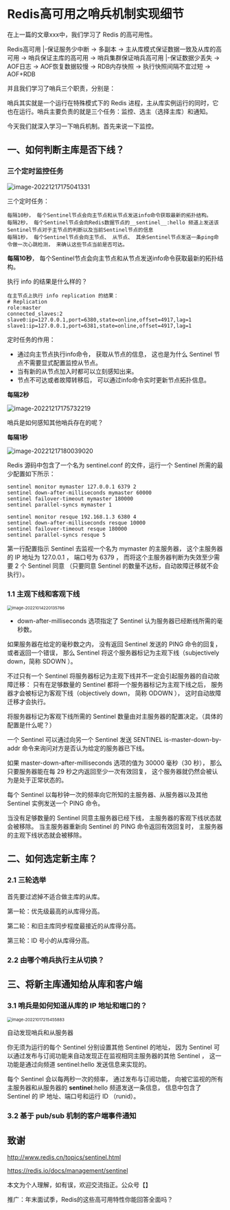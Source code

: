 # Redis高可用之哨兵机制实现细节

在上一篇的文章xxx中，我们学习了 Redis 的高可用性。

Redis高可用
  |-保证服务少中断 
    -> 多副本
    -> 主从库模式保证数据一致及从库的高可用
    -> 哨兵保证主库的高可用
    -> 哨兵集群保证哨兵高可用
  |-保证数据少丢失
    -> AOF日志
    -> AOF恢复数据较慢
    -> RDB内存快照
    -> 执行快照间隔不宜过短
    -> AOF+RDB

并且我们学习了哨兵三个职责，分别是：

哨兵其实就是一个运行在特殊模式下的 Redis 进程，主从库实例运行的同时，它也在运行。哨兵主要负责的就是三个任务：监控、选主（选择主库）和通知。

今天我们就深入学习一下哨兵机制。首先来说一下监控。



## 一、如何判断主库是否下线？

### 三个定时监控任务

![image-20221217175041331](https://technotes.oss-cn-shenzhen.aliyuncs.com/2022/image-20221217175041331.png)

三个定时任务：

```
每隔10秒， 每个Sentinel节点会向主节点和从节点发送info命令获取最新的拓扑结构。
每隔2秒， 每个Sentinel节点会向Redis数据节点的__sentinel__:hello 频道上发送该Sentinel节点对于主节点的判断以及当前Sentinel节点的信息
每隔1秒， 每个Sentinel节点会向主节点、 从节点、 其余Sentinel节点发送一条ping命令做一次心跳检测， 来确认这些节点当前是否可达。
```

**每隔10秒**， 每个Sentinel节点会向主节点和从节点发送info命令获取最新的拓扑结构。

执行 info 的结果是什么样的？

```
在主节点上执行 info replication 的结果：
# Replication
role:master
connected_slaves:2
slave0:ip=127.0.0.1,port=6380,state=online,offset=4917,lag=1
slave1:ip=127.0.0.1,port=6381,state=online,offset=4917,lag=1
```

定时任务的作用：

- 通过向主节点执行info命令， 获取从节点的信息， 这也是为什么 Sentinel 节点不需要显式配置监控从节点。  
- 当有新的从节点加入时都可以立刻感知出来。  
- 节点不可达或者故障转移后， 可以通过info命令实时更新节点拓扑信息。

**每隔2秒**

![image-20221217175732219](https://technotes.oss-cn-shenzhen.aliyuncs.com/2022/image-20221217175732219.png)

哨兵是如何感知其他哨兵存在的呢？

**每隔1秒**

![image-20221217180039020](https://technotes.oss-cn-shenzhen.aliyuncs.com/2022/image-20221217180039020.png)



Redis 源码中包含了一个名为 sentinel.conf 的文件，运行一个 Sentinel 所需的最少配置如下所示：

```
sentinel monitor mymaster 127.0.0.1 6379 2
sentinel down-after-milliseconds mymaster 60000
sentinel failover-timeout mymaster 180000
sentinel parallel-syncs mymaster 1

sentinel monitor resque 192.168.1.3 6380 4
sentinel down-after-milliseconds resque 10000
sentinel failover-timeout resque 180000
sentinel parallel-syncs resque 5
```

第一行配置指示 Sentinel 去监视一个名为 mymaster 的主服务器， 这个主服务器的 IP 地址为 127.0.0.1 ， 端口号为 6379 ， 而将这个主服务器判断为失效至少需要 2 个 Sentinel 同意 （只要同意 Sentinel 的数量不达标，自动故障迁移就不会执行）。

### 1.1 主观下线和客观下线

<img src="https://technotes.oss-cn-shenzhen.aliyuncs.com/2022/202210142201865.png" alt="image-20221014220135766" style="zoom: 67%;" />

- down-after-milliseconds 选项指定了 Sentinel 认为服务器已经断线所需的毫秒数。

如果服务器在给定的毫秒数之内， 没有返回 Sentinel 发送的 PING 命令的回复， 或者返回一个错误， 那么 Sentinel 将这个服务器标记为主观下线（subjectively down，简称 SDOWN ）。

不过只有一个 Sentinel 将服务器标记为主观下线并不一定会引起服务器的自动故障迁移： 只有在足够数量的 Sentinel 都将一个服务器标记为主观下线之后， 服务器才会被标记为客观下线（objectively down， 简称 ODOWN ）， 这时自动故障迁移才会执行。

将服务器标记为客观下线所需的 Sentinel 数量由对主服务器的配置决定。（具体的配置是什么呢？）

一个 Sentinel 可以通过向另一个 Sentinel 发送 SENTINEL is-master-down-by-addr 命令来询问对方是否认为给定的服务器已下线。

如果 master-down-after-milliseconds 选项的值为 30000 毫秒（30 秒）， 那么只要服务器能在每 29 秒之内返回至少一次有效回复， 这个服务器就仍然会被认为是处于正常状态的。

每个 Sentinel 以每秒钟一次的频率向它所知的主服务器、从服务器以及其他 Sentinel 实例发送一个 PING 命令。

当没有足够数量的 Sentinel 同意主服务器已经下线， 主服务器的客观下线状态就会被移除。 当主服务器重新向 Sentinel 的 PING 命令返回有效回复时， 主服务器的主观下线状态就会被移除。







## 二、如何选定新主库？

### 2.1 三轮选举

首先要过滤掉不适合做主库的从库。

第一轮：优先级最高的从库得分高。

第二轮：和旧主库同步程度最接近的从库得分高。

第三轮：ID 号小的从库得分高。

### 2.2 由哪个哨兵执行主从切换？

## 三、将新主库通知给从库和客户端



### 3.1 哨兵是如何知道从库的 IP 地址和端口的？

<img src="https://technotes.oss-cn-shenzhen.aliyuncs.com/2022/202210172154962.png" alt="image-20221017215455883" style="zoom:67%;" />

自动发现哨兵和从服务器

你无须为运行的每个 Sentinel 分别设置其他 Sentinel 的地址， 因为 Sentinel 可以通过发布与订阅功能来自动发现正在监视相同主服务器的其他 Sentinel ， 这一功能是通过向频道 sentinel:hello 发送信息来实现的。

每个 Sentinel 会以每两秒一次的频率， 通过发布与订阅功能， 向被它监视的所有主服务器和从服务器的 **sentinel**:hello 频道发送一条信息， 信息中包含了 Sentinel 的 IP 地址、端口号和运行 ID （runid）。

### 3.2 基于 pub/sub 机制的客户端事件通知



## 致谢

http://www.redis.cn/topics/sentinel.html

https://redis.io/docs/management/sentinel

本文为个人理解，如有误，欢迎交流指正。公众号【】



推广：年末面试季，Redis的这些高可用特性你能回答全面吗？